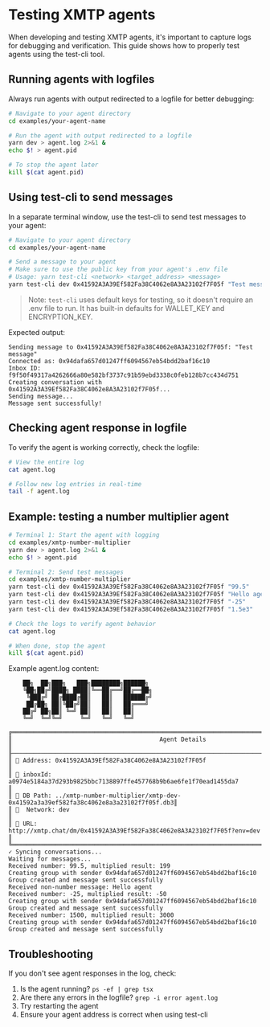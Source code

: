 # Testing XMTP agents

When developing and testing XMTP agents, it's important to capture logs for debugging and verification. This guide shows how to properly test agents using the test-cli tool.

## Running agents with logfiles

Always run agents with output redirected to a logfile for better debugging:

```bash
# Navigate to your agent directory
cd examples/your-agent-name

# Run the agent with output redirected to a logfile
yarn dev > agent.log 2>&1 &
echo $! > agent.pid

# To stop the agent later
kill $(cat agent.pid)
```

## Using test-cli to send messages

In a separate terminal window, use the test-cli to send test messages to your agent:

```bash
# Navigate to your agent directory
cd examples/your-agent-name

# Send a message to your agent
# Make sure to use the public key from your agent's .env file
# Usage: yarn test-cli <network> <target_address> <message>
yarn test-cli dev 0x41592A3A39Ef582Fa38C4062e8A3A23102f7F05f "Test message"
```

> Note: `test-cli` uses default keys for testing, so it doesn't require an .env file to run. It has built-in defaults for WALLET_KEY and ENCRYPTION_KEY.

Expected output:

```
Sending message to 0x41592A3A39Ef582Fa38C4062e8A3A23102f7F05f: "Test message"
Connected as: 0x94dafa657d01247ff6094567eb54bdd2baf16c10
Inbox ID: f9f50f49317a4262666a80e582bf3737c91b59ebd3338c0feb128b7cc434d751
Creating conversation with 0x41592A3A39Ef582Fa38C4062e8A3A23102f7F05f...
Sending message...
Message sent successfully!
```

## Checking agent response in logfile

To verify the agent is working correctly, check the logfile:

```bash
# View the entire log
cat agent.log

# Follow new log entries in real-time
tail -f agent.log
```

## Example: testing a number multiplier agent

```bash
# Terminal 1: Start the agent with logging
cd examples/xmtp-number-multiplier
yarn dev > agent.log 2>&1 &
echo $! > agent.pid

# Terminal 2: Send test messages
cd examples/xmtp-number-multiplier
yarn test-cli dev 0x41592A3A39Ef582Fa38C4062e8A3A23102f7F05f "99.5"
yarn test-cli dev 0x41592A3A39Ef582Fa38C4062e8A3A23102f7F05f "Hello agent"
yarn test-cli dev 0x41592A3A39Ef582Fa38C4062e8A3A23102f7F05f "-25"
yarn test-cli dev 0x41592A3A39Ef582Fa38C4062e8A3A23102f7F05f "1.5e3"

# Check the logs to verify agent behavior
cat agent.log

# When done, stop the agent
kill $(cat agent.pid)
```

Example agent.log content:

```
    ██╗  ██╗███╗   ███╗████████╗██████╗
    ╚██╗██╔╝████╗ ████║╚══██╔══╝██╔══██╗
     ╚███╔╝ ██╔████╔██║   ██║   ██████╔╝
     ██╔██╗ ██║╚██╔╝██║   ██║   ██╔═══╝
    ██╔╝ ██╗██║ ╚═╝ ██║   ██║   ██║
    ╚═╝  ╚═╝╚═╝     ╚═╝   ╚═╝   ╚═╝

╔══════════════════════════════════════════════════════════════════════════════════════════════╗
║                                         Agent Details                                        ║
╟──────────────────────────────────────────────────────────────────────────────────────────────╢
║ 📍 Address: 0x41592A3A39Ef582Fa38C4062e8A3A23102f7F05f                                       ║
║ 📍 inboxId: a0974e5184a37d293b9825bbc7138897ffe457768b9b6ae6fe1f70ead1455da7                 ║
║ 📂 DB Path: ../xmtp-number-multiplier/xmtp-dev-0x41592a3a39ef582fa38c4062e8a3a23102f7f05f.db3║
║ 🛜  Network: dev                                                                              ║
║ 🔗 URL: http://xmtp.chat/dm/0x41592A3A39Ef582Fa38C4062e8A3A23102f7F05f?env=dev               ║
╚══════════════════════════════════════════════════════════════════════════════════════════════╝
✓ Syncing conversations...
Waiting for messages...
Received number: 99.5, multiplied result: 199
Creating group with sender 0x94dafa657d01247ff6094567eb54bdd2baf16c10
Group created and message sent successfully
Received non-number message: Hello agent
Received number: -25, multiplied result: -50
Creating group with sender 0x94dafa657d01247ff6094567eb54bdd2baf16c10
Group created and message sent successfully
Received number: 1500, multiplied result: 3000
Creating group with sender 0x94dafa657d01247ff6094567eb54bdd2baf16c10
Group created and message sent successfully
```

## Troubleshooting

If you don't see agent responses in the log, check:

1. Is the agent running? `ps -ef | grep tsx`
2. Are there any errors in the logfile? `grep -i error agent.log`
3. Try restarting the agent
4. Ensure your agent address is correct when using test-cli
